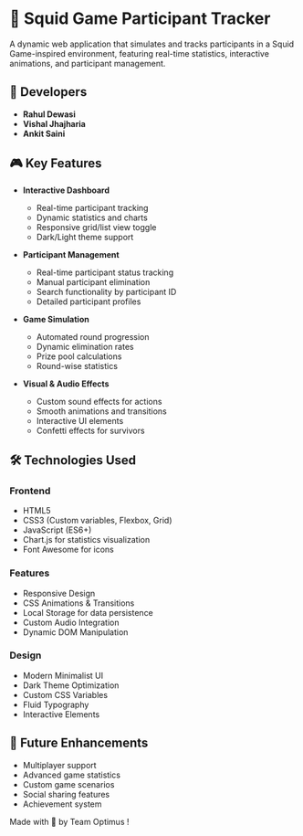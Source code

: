 # 🦑 Squid Game Participant Tracker

A dynamic web application that simulates and tracks participants in a Squid Game-inspired environment, featuring real-time statistics, interactive animations, and participant management.

## 👥 Developers

- **Rahul Dewasi**
- **Vishal Jhajharia** 
- **Ankit Saini** 

## 🎮 Key Features

- **Interactive Dashboard**
  - Real-time participant tracking
  - Dynamic statistics and charts
  - Responsive grid/list view toggle
  - Dark/Light theme support

- **Participant Management**
  - Real-time participant status tracking
  - Manual participant elimination
  - Search functionality by participant ID
  - Detailed participant profiles

- **Game Simulation**
  - Automated round progression
  - Dynamic elimination rates
  - Prize pool calculations
  - Round-wise statistics

- **Visual & Audio Effects**
  - Custom sound effects for actions
  - Smooth animations and transitions
  - Interactive UI elements
  - Confetti effects for survivors

## 🛠️ Technologies Used

### Frontend
- HTML5
- CSS3 (Custom variables, Flexbox, Grid)
- JavaScript (ES6+)
- Chart.js for statistics visualization
- Font Awesome for icons

### Features
- Responsive Design
- CSS Animations & Transitions
- Local Storage for data persistence
- Custom Audio Integration
- Dynamic DOM Manipulation

### Design
- Modern Minimalist UI
- Dark Theme Optimization
- Custom CSS Variables
- Fluid Typography
- Interactive Elements

## 🎯 Future Enhancements

- Multiplayer support
- Advanced game statistics
- Custom game scenarios
- Social sharing features
- Achievement system

Made with 💖 by Team Optimus !
